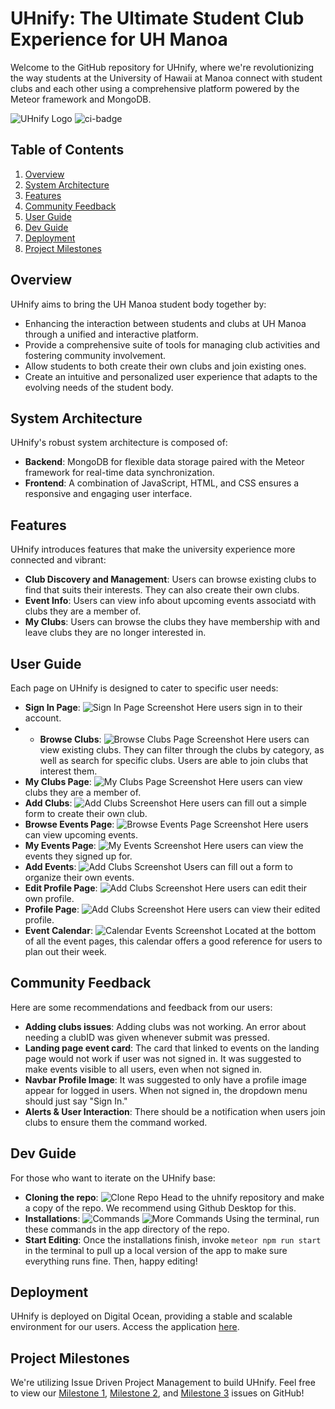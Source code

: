 # UHnify: The Ultimate Student Club Experience for UH Manoa

Welcome to the GitHub repository for UHnify, where we're revolutionizing the way students at the University of Hawaii at Manoa connect with student clubs and each other using a comprehensive platform powered by the Meteor framework and MongoDB.

![UHnify Logo](LOGO.png)
![ci-badge](https://github.com/uhnify/uhnify/workflows/uhnify/badge.svg)
## Table of Contents
1. [Overview](#overview)
2. [System Architecture](#system-architecture)
3. [Features](#features)
4. [Community Feedback](#community-feedback)
5. [User Guide](#user-guide)
6. [Dev Guide](#dev-guide)
7. [Deployment](#deployment)
8. [Project Milestones](#project-milestones)


## Overview

UHnify aims to bring the UH Manoa student body together by:
- Enhancing the interaction between students and clubs at UH Manoa through a unified and interactive platform.
- Provide a comprehensive suite of tools for managing club activities and fostering community involvement.
- Allow students to both create their own clubs and join existing ones.
- Create an intuitive and personalized user experience that adapts to the evolving needs of the student body.

## System Architecture

UHnify's robust system architecture is composed of:
- **Backend**: MongoDB for flexible data storage paired with the Meteor framework for real-time data synchronization.
- **Frontend**: A combination of JavaScript, HTML, and CSS ensures a responsive and engaging user interface.

## Features

UHnify introduces features that make the university experience more connected and vibrant:
- **Club Discovery and Management**: Users can browse existing clubs to find that suits their interests. They can also create their own clubs.
- **Event Info**: Users can view info about upcoming events associatd with clubs they are a member of.
- **My Clubs**: Users can browse the clubs they have membership with and leave clubs they are no longer interested in.

## User Guide 

Each page on UHnify is designed to cater to specific user needs:
- **Sign In Page**: ![Sign In Page Screenshot](SignIn.png) Here users sign in to their account.
- - **Browse Clubs**: ![Browse Clubs Page Screenshot](FinalBrowseClubsPage.png) Here users can view existing clubs. They can filter through the clubs by category, as well as search for specific clubs. Users are able to join clubs that interest them.
- **My Clubs Page**: ![My Clubs Page Screenshot](FinalMyClubsPage.png) Here users can view clubs they are a member of.
- **Add Clubs**: ![Add Clubs Screenshot](StartClubForm.png) Here users can fill out a simple form to create their own club.
- **Browse Events Page**: ![Browse Events Page Screenshot](FinalEventsPage.png) Here users can view upcoming events.
- **My Events Page**: ![My Events Screenshot](FinalMyEventsPage.png) Here users can view the events they signed up for.
- **Add Events**: ![Add Clubs Screenshot](StartEventsForm.png) Users can fill out a form to organize their own events.
- **Edit Profile Page**: ![Add Clubs Screenshot](EditProfilePage.png) Here users can edit their own profile.
- **Profile Page**: ![Add Clubs Screenshot](FinalProfilePage.png) Here users can view their edited profile.
-  **Event Calendar**: ![Calendar Events Screenshot](FinalCalendarPage.png) Located at the bottom of all the event pages, this calendar offers a good reference for users to plan out their week.

## Community Feedback

Here are some recommendations and feedback from our users:
- **Adding clubs issues**: Adding clubs was not working. An error about needing a clubID was given whenever submit was pressed. 
- **Landing page event card**: The card that linked to events on the landing page would not work if user was not signed in. It was suggested to make events visible to all users, even when not signed in. 
- **Navbar Profile Image**: It was suggested to only have a profile image appear for logged in users. When not signed in, the dropdown menu should just say "Sign In."
- **Alerts & User Interaction**: There should be a notification when users join clubs to ensure them the command worked. 

## Dev Guide 

For those who want to iterate on the UHnify base:
- **Cloning the repo**: ![Clone Repo](CloneRepo.png) Head to the uhnify repository and make a copy of the repo. We recommend using Github Desktop for this. 
- **Installations**: ![Commands](Installcommands.png) ![More Commands](CalendarInstalls.png) Using the terminal, run these commands in the app directory of the repo. 
- **Start Editing**: Once the installations finish, invoke `meteor npm run start` in the terminal to pull up a local version of the app to make sure everything runs fine. Then, happy editing! 
 
## Deployment

UHnify is deployed on Digital Ocean, providing a stable and scalable environment for our users. Access the application [here](https://uhnify.online).

## Project Milestones

We're utilizing Issue Driven Project Management to build UHnify. Feel free to view our [Milestone 1](https://github.com/orgs/uhnify/projects/1), [Milestone 2](https://github.com/orgs/uhnify/projects/2), and [Milestone 3](https://github.com/orgs/uhnify/projects/3) issues on GitHub!
